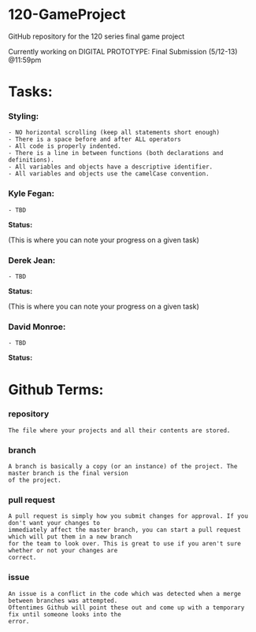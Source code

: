 # 120-GameProject
GitHub repository for the 120 series final game project

Currently working on DIGITAL PROTOTYPE: Final Submission (5/12-13) @11:59pm

# Tasks:

### Styling:
~~~~~~~~~~~~~~~~~~~~~~~~~~~~~~~~~~~~~~~~~~~~
- NO horizontal scrolling (keep all statements short enough)
- There is a space before and after ALL operators
- All code is properly indented.
- There is a line in between functions (both declarations and definitions).
- All variables and objects have a descriptive identifier.
- All variables and objects use the camelCase convention.
~~~~~~~~~~~~~~~~~~~~~~~~~~~~~~~~~~~~~~~~~~~~

### Kyle Fegan:
~~~~~~~~~~~~~~~~~~~~~~~~~~~~~~~~~~~~~~~~~~~~
- TBD
~~~~~~~~~~~~~~~~~~~~~~~~~~~~~~~~~~~~~~~~~~~~
**Status:**

(This is where you can note your progress on a given task)

### Derek Jean:
~~~~~~~~~~~~~~~~~~~~~~~~~~~~~~~~~~~~~~~~~~~~
- TBD
~~~~~~~~~~~~~~~~~~~~~~~~~~~~~~~~~~~~~~~~~~~~
**Status:**

(This is where you can note your progress on a given task)

### David Monroe:
~~~~~~~~~~~~~~~~~~~~~~~~~~~~~~~~~~~~~~~~~~~~
- TBD
~~~~~~~~~~~~~~~~~~~~~~~~~~~~~~~~~~~~~~~~~~~~
**Status:**


# Github Terms:

### repository
~~~~~~~~~~~~~~~~~~~~~~~~~~~~~~~~~~~~~~~~~~~~
The file where your projects and all their contents are stored.
~~~~~~~~~~~~~~~~~~~~~~~~~~~~~~~~~~~~~~~~~~~~

### branch
~~~~~~~~~~~~~~~~~~~~~~~~~~~~~~~~~~~~~~~~~~~~
A branch is basically a copy (or an instance) of the project. The master branch is the final version
of the project.
~~~~~~~~~~~~~~~~~~~~~~~~~~~~~~~~~~~~~~~~~~~~

### pull request
~~~~~~~~~~~~~~~~~~~~~~~~~~~~~~~~~~~~~~~~~~~~
A pull request is simply how you submit changes for approval. If you don't want your changes to
immediately affect the master branch, you can start a pull request which will put them in a new branch
for the team to look over. This is great to use if you aren't sure whether or not your changes are
correct.
~~~~~~~~~~~~~~~~~~~~~~~~~~~~~~~~~~~~~~~~~~~~

### issue
~~~~~~~~~~~~~~~~~~~~~~~~~~~~~~~~~~~~~~~~~~~~
An issue is a conflict in the code which was detected when a merge between branches was attempted.
Oftentimes Github will point these out and come up with a temporary fix until someone looks into the
error.
~~~~~~~~~~~~~~~~~~~~~~~~~~~~~~~~~~~~~~~~~~~~
